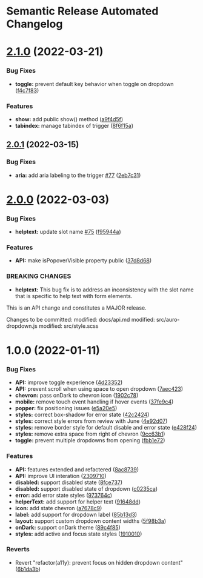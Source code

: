 # Semantic Release Automated Changelog

# [2.1.0](https://github.com/AlaskaAirlines/auro-dropdown/compare/v2.0.1...v2.1.0) (2022-03-21)


### Bug Fixes

* **toggle:** prevent default key behavior when toggle on dropdown ([f4c7f83](https://github.com/AlaskaAirlines/auro-dropdown/commit/f4c7f838bd638b391e127e6702de8ab3e135bbba))


### Features

* **show:** add public show() method ([a9f4d5f](https://github.com/AlaskaAirlines/auro-dropdown/commit/a9f4d5fe259ef1e036326d1f35abd0c94d00c702))
* **tabindex:** manage tabindex of trigger ([8f6f15a](https://github.com/AlaskaAirlines/auro-dropdown/commit/8f6f15a6d691b0bcbd35cc2d021af21fdac55df8))

## [2.0.1](https://github.com/AlaskaAirlines/auro-dropdown/compare/v2.0.0...v2.0.1) (2022-03-15)


### Bug Fixes

* **aria:** add aria labeling to the trigger [#77](https://github.com/AlaskaAirlines/auro-dropdown/issues/77) ([2eb7c31](https://github.com/AlaskaAirlines/auro-dropdown/commit/2eb7c31c5e247f92a2719260438a0e5587fab12e))

# [2.0.0](https://github.com/AlaskaAirlines/auro-dropdown/compare/v1.0.0...v2.0.0) (2022-03-03)


### Bug Fixes

* **helptext:** update slot name [#75](https://github.com/AlaskaAirlines/auro-dropdown/issues/75) ([f95944a](https://github.com/AlaskaAirlines/auro-dropdown/commit/f95944a31c23cab011e3587277c2fe95903d3a39))


### Features

* **API:** make isPopoverVisible property public ([37d8d68](https://github.com/AlaskaAirlines/auro-dropdown/commit/37d8d68605b82c615b156582b7f5da5ae4a5a211))


### BREAKING CHANGES

* **helptext:** This bug fix is to address an inconsistency with the slot
name that is specific to help text with form elements.

This is an API change and constitutes a MAJOR release.

Changes to be committed:
modified:   docs/api.md
modified:   src/auro-dropdown.js
modified:   src/style.scss

# 1.0.0 (2022-01-11)


### Bug Fixes

* **API:** improve toggle experience ([4d23352](https://github.com/AlaskaAirlines/auro-dropdown/commit/4d23352b595a4783517d2870627937310de534eb))
* **API:** prevent scroll when using space to open dropdown ([7aec423](https://github.com/AlaskaAirlines/auro-dropdown/commit/7aec423d20d57b32627537004be6d74bf2d6f61b))
* **chevron:** pass onDark to chevron icon ([1902c78](https://github.com/AlaskaAirlines/auro-dropdown/commit/1902c788dd03c14bdaec7670036548b1b11eb587))
* **mobile:** remove touch event handling if hover events ([37fe9c4](https://github.com/AlaskaAirlines/auro-dropdown/commit/37fe9c46b790b641111db14cf09d45df65b315da))
* **popper:** fix positioning issues ([e5a20e5](https://github.com/AlaskaAirlines/auro-dropdown/commit/e5a20e520d562b58dbba3b90e8fa3c2f82e682d4))
* **styles:** correct box-shadow for error state ([42c2424](https://github.com/AlaskaAirlines/auro-dropdown/commit/42c24240ee56db8401d73f0dca45d91e112a5d74))
* **styles:** correct style errors from review with June ([4e92d07](https://github.com/AlaskaAirlines/auro-dropdown/commit/4e92d07c16f63c5096f1ae176fba16a341a81265))
* **styles:** remove border style for default disable and error state ([e428f24](https://github.com/AlaskaAirlines/auro-dropdown/commit/e428f24de948188ded0927b4c94edd6c2c78fe25))
* **styles:** remove extra space from right of chevron ([9cc63b1](https://github.com/AlaskaAirlines/auro-dropdown/commit/9cc63b1938f3dab228d92fb81adf0652588013eb))
* **toggle:** prevent multiple dropdowns from opening ([fbb1e72](https://github.com/AlaskaAirlines/auro-dropdown/commit/fbb1e72f5d4a97df4a9fc7b15549965b3cb37ca3))


### Features

* **API:** features extended and refactered ([8ac8739](https://github.com/AlaskaAirlines/auro-dropdown/commit/8ac8739a2cdb6fb6324e58135129ce09851af107))
* **API:** improve UI interation ([2309710](https://github.com/AlaskaAirlines/auro-dropdown/commit/2309710516671ff1062b1b28a811ca32ea5adf67))
* **disabled:** support disabled state ([8fce737](https://github.com/AlaskaAirlines/auro-dropdown/commit/8fce7371aed61cf55102520152aa30d98df63bd8))
* **disabled:** support disabled state of dropdown ([c0235ca](https://github.com/AlaskaAirlines/auro-dropdown/commit/c0235ca2343324046b52cc2a668c2defe54ac837))
* **error:** add error state styles ([973764c](https://github.com/AlaskaAirlines/auro-dropdown/commit/973764c23ef4a642e819157ffa77cb4cdb349f47))
* **helperText:** add support for helper text ([91648dd](https://github.com/AlaskaAirlines/auro-dropdown/commit/91648ddbd2c08c4a51fec373307ac7979899983a))
* **icon:** add state chevron ([a7678c9](https://github.com/AlaskaAirlines/auro-dropdown/commit/a7678c912ea240ad2ea791c7a2f2292632dd54cc))
* **label:** add support for dropdown label ([85b13d3](https://github.com/AlaskaAirlines/auro-dropdown/commit/85b13d3533b28385fce0664e7421d05fd891783c))
* **layout:** support custom dropdown content widths ([5f98b3a](https://github.com/AlaskaAirlines/auro-dropdown/commit/5f98b3a42b797c91c96e1d2939ab271ca908a6f7))
* **onDark:** support onDark theme ([89c4f85](https://github.com/AlaskaAirlines/auro-dropdown/commit/89c4f85587a349639db0150df4c84e99302e3ced))
* **styles:** add active and focus state styles ([1910010](https://github.com/AlaskaAirlines/auro-dropdown/commit/19100109bc21c65faef28435ac261c22d465d9f2))


### Reverts

* Revert "refactor(a11y): prevent focus on hidden dropdown content" ([6b1da3b](https://github.com/AlaskaAirlines/auro-dropdown/commit/6b1da3be11d6825fe5175c2c086d451b29385dd2))
